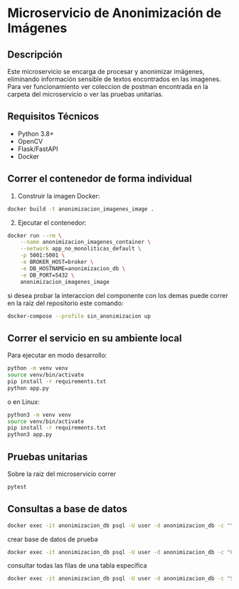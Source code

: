 # Microservicio de Anonimización de Imágenes

## Descripción
Este microservicio se encarga de procesar y anonimizar imágenes, eliminando información sensible de textos encontrados en las imagenes. Para ver funcionamiento ver coleccion de postman encontrada en la carpeta del microservicio o ver las pruebas unitarias.


## Requisitos Técnicos
- Python 3.8+
- OpenCV
- Flask/FastAPI
- Docker

## Correr el contenedor de forma individual
1. Construir la imagen Docker:
```bash
docker build -t anonimizacion_imagenes_image .
```
2. Ejecutar el contenedor:
```bash
docker run --rm \
    --name anonimizacion_imagenes_container \
    --network app_no_monoliticas_default \
    -p 5001:5001 \
    -e BROKER_HOST=broker \
    -e DB_HOSTNAME=anonimizacion_db \
    -e DB_PORT=5432 \
    anonimizacion_imagenes_image
```
si desea probar la interaccion del componente con los demas puede correr en la raiz del repositorio este comando:

```bash
docker-compose --profile sin_anonimizacion up
```

## Correr el servicio en su ambiente local
Para ejecutar en modo desarrollo:
```bash
python -m venv venv
source venv/bin/activate
pip install -r requirements.txt
python app.py
```
o en Linux:

```bash
python3 -m venv venv
source venv/bin/activate
pip install -r requirements.txt
python3 app.py
```
## Pruebas unitarias
Sobre la raiz del microservicio correr 

```bash
pytest
```
## Consultas a base de datos

```bash
docker exec -it anonimizacion_db psql -U user -d anonimizacion_db -c "\dt"
```


crear base de datos de prueba
```bash
docker exec -it anonimizacion_db psql -U user -d anonimizacion_db -c "CREATE TABLE test (id SERIAL PRIMARY KEY, name VARCHAR(50));"
```

consultar todas las filas de una tabla específica
```bash
docker exec -it anonimizacion_db psql -U user -d anonimizacion_db -c "SELECT * FROM imagen_anonimizada;"
```



